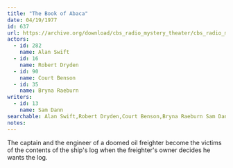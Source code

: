 ```yaml
---
title: "The Book of Abaca"
date: 04/19/1977
id: 637
url: https://archive.org/download/cbs_radio_mystery_theater/cbs_radio_mystery_theater-0601-0650.zip/cbs_radio_mystery_theater-0601-0650%2Fcbsrmt_0637_the_book_of_abaca.mp3
actors:  
  - id: 282
    name: Alan Swift  
  - id: 16
    name: Robert Dryden  
  - id: 90
    name: Court Benson  
  - id: 35
    name: Bryna Raeburn
writers:  
  - id: 13
    name: Sam Dann
searchable: Alan Swift,Robert Dryden,Court Benson,Bryna Raeburn Sam Dann
notes:  
---
```

The captain and the engineer of a doomed oil freighter become the victims of the contents of the ship's log when the freighter's owner decides he wants the log.